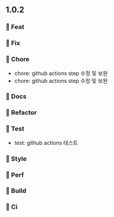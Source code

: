 ## 1.0.2

### 🔹 Feat

### 🔹 Fix

### 🔹 Chore
- chore: github actions step 수정 및 보완
- chore: github actions step 수정 및 보완

### 🔹 Docs

### 🔹 Refactor

### 🔹 Test
- test: github actions 테스트

### 🔹 Style

### 🔹 Perf

### 🔹 Build

### 🔹 Ci

